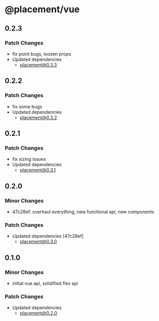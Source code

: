 # @placement/vue

## 0.2.3

### Patch Changes

- fix point bugs, loosen props
- Updated dependencies
  - placement@0.3.3

## 0.2.2

### Patch Changes

- fix some bugs
- Updated dependencies
  - placement@0.3.2

## 0.2.1

### Patch Changes

- fix sizing issues
- Updated dependencies
  - placement@0.3.1

## 0.2.0

### Minor Changes

- 47c28ef: overhaul everything, new functional api, new components

### Patch Changes

- Updated dependencies [47c28ef]
  - placement@0.3.0

## 0.1.0

### Minor Changes

- initial vue api, solidified flex api

### Patch Changes

- Updated dependencies
  - placement@0.2.0
